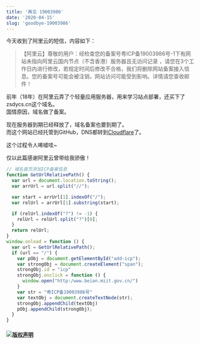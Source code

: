 ```yaml
---
title: '再见 19003986'
date: '2020-04-15'
slug: 'goodbye-19003986'
---
```


今天收到了阿里云的短信，内容如下：

> 【阿里云】尊敬的用户：经检查您的备案号粤ICP备19003986号-1下有网站未指向阿里云国内节点（不含香港）服务器且无访问记录 ，请您在3个工作日内进行修改，若规定时间后修改不合格，我们将删除网站备案接入信息。您的备案号可能会被注销，网站访问可能受到影响。详情请您查收邮件！

前年（18年）在阿里云弄了个轻量应用服务器，用来学习站点部署，还买下了zsdycs.cn这个域名。  
国情原因，域名做了备案。

现在服务器到期已经释放了，域名备案也要到期了。  
而这个网站已经托管到GitHub，DNS都转到[Cloudflare](https://www.cloudflare.com/)了。

这个过程令人唏嘘哇~

仅以此篇感谢阿里云曾带给我骄傲！

```javascript
// 域名首页添加ICP备案信息
function GetUrlRelativePath() {
  var url = document.location.toString();
  var arrUrl = url.split("//");

  var start = arrUrl[1].indexOf("/");
  var relUrl = arrUrl[1].substring(start);

  if (relUrl.indexOf("?") != -1) {
    relUrl = relUrl.split("?")[0];
  }
  return relUrl;
}
window.onload = function () {
  var url = GetUrlRelativePath();
  if (url == "/") {
    var pObj = document.getElementById("add-icp");
    var strongObj = document.createElement("span");
    strongObj.id = "icp"
    strongObj.onclick = function () {
      window.open("http:/www.beian.miit.gov.cn/")
    }
    var str = "粤ICP备19003986号"
    var textObj = document.createTextNode(str);
    strongObj.appendChild(textObj)
    pObj.appendChild(strongObj);
  }
}
```

#### [![版权声明](https://zsdycs.cn/images/creativecommons-cc.svg)](https://creativecommons.org/licenses/by-nc-nd/4.0/)
